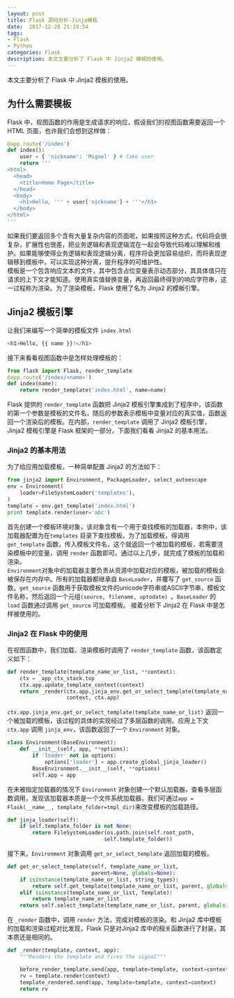 ```yaml
---
layout: post
title: Flask 源码分析-Jinja模板
date:  2017-12-28 21:19:54
tags:
- Flask
- Python
categories: Flask
description: 本文主要分析了 Flask 中 Jinja2 模板的使用。
---
```

本文主要分析了 Flask 中 Jinja2 模板的使用。  
## 为什么需要模板
Flask 中，视图函数的作用是生成请求的响应，假设我们的视图函数需要返回一个 HTML 页面，也许我们会想到这样做：  

```python
@app.route('/index')
def index():
    user = { 'nickname': 'Miguel' } # fake user
    return '''
<html>
  <head>
    <title>Home Page</title>
  </head>
  <body>
    <h1>Hello, ''' + user['nickname'] + '''</h1>
  </body>
</html>
'''
```  
如果我们要返回多个含有大量复杂内容的页面呢，如果按照这种方式，代码将会很复杂，扩展性也很差，把业务逻辑和表现逻辑混在一起会导致代码难以理解和维护。如果能够使得业务逻辑和表现逻辑分离，程序将会更加容易组织，而将表现逻辑移到模板中，可以实现这种分离，提升程序的可维护性。  
模板是一个包含响应文本的文件，其中包含占位变量表示动态部分，其具体值只在请求的上下文才能知道。使用真实值替换变量，再返回最终得到的响应字符串，这一过程称为渲染。为了渲染模板，Flask 使用了名为 Jinja2 的模板引擎。 
## Jinja2 模板引擎  
让我们来编写一个简单的模板文件 `index.html`  
```python
<h1>Hello, {{ name }}!</h1>
```
接下来看看视图函数中是怎样处理模板的：  
```python
from flask import Flask, render_template
@app.route('/index/<name>')
def index(name):
    return render_template('index.html', name=name)
```
Flask 提供的 `render_template` 函数把 Jinja2 模板引擎集成到了程序中，该函数的第一个参数是模板的文件名，随后的参数表示模板中变量对应的真实值，函数返回一个渲染后的模板。在内部，`render_template` 调用了 Jinja2 模板引擎，Jinja2 模板引擎是 Flask 框架的一部分，下面我们看看 Jinja2 的基本用法。

### Jinja2 的基本用法   
为了给应用加载模板，一种简单配置 Jinja2 的方法如下：  
```python
from jinja2 import Environment, PackageLoader, select_autoescape
env = Environment(
    loader=FileSystemLoader('templates'),
)
template = env.get_template('index.html')
print template.render(user='abc')
```  
首先创建一个模板环境对象，该对象含有一个用于查找模板的加载器，本例中，该加载器配置为在`templates` 目录下查找模板。为了加载模板，得调用 `get_template` 函数，传入模板文件名，这个就返回一个被加载的模板，若需要渲染模板中的变量，调用 `render` 函数即可。通过以上几步，就完成了模板的加载和渲染。  
`Environment`对象中的加载器主要负责从资源中加载对应的模板，被加载的模板会被保存在内存中。所有的加载器都继承自 `BaseLoader`，并覆写了 `get_source` 函数。`get_source` 函数用于获取模板文件的unicode字符串或ASCII字节串，模板文件名称，然后返回一个元组`(source, filename, uptodate) `。`BaseLoader` 的 `load` 函数通过调用 `get_source` 可加载模板。
接着分析下 Jinja2 在 Flask 中是怎样被使用的。
### Jinja2 在 Flask 中的使用  
在视图函数中，我们加载、渲染模板时调用了 `render_template` 函数，该函数定义如下：
```python
def render_template(template_name_or_list, **context):
    ctx = _app_ctx_stack.top
    ctx.app.update_template_context(context)
    return _render(ctx.app.jinja_env.get_or_select_template(template_name_or_list),
                   context, ctx.app)
```
`ctx.app.jinja_env.get_or_select_template(template_name_or_list)` 返回一个被加载的模板，该过程的具体的实现经过了多层函数的调用。应用上下文 `ctx.app` 调用 `jinja_env`，该函数返回了一个 `Environment` 对象。
```python
class Environment(BaseEnvironment):
    def __init__(self, app, **options):
        if 'loader' not in options:
            options['loader'] = app.create_global_jinja_loader()
        BaseEnvironment.__init__(self, **options)
        self.app = app
```
在未被指定加载器的情况下 `Environment` 对象创建一个默认加载器，查看多层函数调用，发现该加载器本质是一个文件系统加载器，我们可通过`app = Flask(__name__, template_folder=tmpl_dir)`来改变模板的加载路径。
```python
def jinja_loader(self):
    if self.template_folder is not None:
        return FileSystemLoader(os.path.join(self.root_path,
                               self.template_folder))
```
接下来，`Environment` 对象调用 `get_or_select_template` 返回加载的模板。
```python
def get_or_select_template(self, template_name_or_list,
                           parent=None, globals=None):
    if isinstance(template_name_or_list, string_types):
        return self.get_template(template_name_or_list, parent, globals)
    elif isinstance(template_name_or_list, Template):
        return template_name_or_list
    return self.select_template(template_name_or_list, parent, globals)
```
在 `_render` 函数中，调用 `render` 方法，完成对模板的渲染。和 Jinja2 库中模板的加载和渲染过程对比发现，Flask 只是对Jinja2 库中的相关函数进行了封装，其本质还是相同的。
```python
def _render(template, context, app):
    """Renders the template and fires the signal"""

    before_render_template.send(app, template=template, context=context)
    rv = template.render(context)
    template_rendered.send(app, template=template, context=context)
    return rv
```


